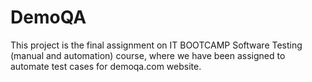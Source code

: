 # DemoQA
This project is the final assignment on IT BOOTCAMP Software Testing (manual and automation) course, where we have been assigned to automate test cases for demoqa.com website.
